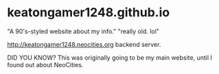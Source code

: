 # keatongamer1248.github.io

"A 90's-styled website about my info."
"really old. lol"

http://keatongamer1248.neocities.org backend server.

DID YOU KNOW?
This was originally going to be my main website, until I found out about NeoCities.
